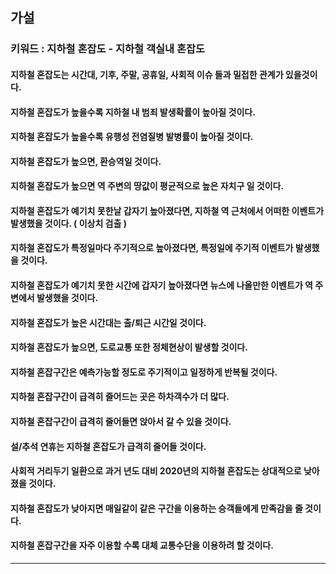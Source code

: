 ## 가설

### 키워드 : 지하철 혼잡도 - 지하철 객실내 혼잡도

#### 지하철 혼잡도는 시간대, 기후, 주말, 공휴일, 사회적 이슈 들과 밀접한 관계가 있을것이다.

#### 지하철 혼잡도가 높을수록 지하철 내 범죄 발생확률이 높아질 것이다.

#### 지하철 혼잡도가 높을수록 유행성 전염질병 발병률이 높아질 것이다.

#### 지하철 혼잡도가 높으면, 환승역일 것이다.

#### 지하철 혼잡도가 높으면 역 주변의 땅값이 평균적으로 높은 자치구 일 것이다.

#### 지하철 혼잡도가 예기치 못한날 갑자기 높아졌다면, 지하철 역 근처에서 어떠한 이벤트가 발생했을 것이다. ( 이상치 검출 )

#### 지하철 혼잡도가 특정일마다 주기적으로 높아졌다면, 특정일에 주기적 이벤트가 발생했을 것이다.

#### 지하철 혼잡도가 예기치 못한 시간에 갑자기 높아졌다면 뉴스에 나올만한 이벤트가 역 주변에서 발생했을 것이다.

#### 지하철 혼잡도가 높은 시간대는 출/퇴근 시간일 것이다.

#### 지하철 혼잡도가 높으면, 도로교통 또한 정체현상이 발생할 것이다.

#### 지하철 혼잡구간은 예측가능할 정도로 주기적이고 일정하게 반복될 것이다.

#### 지하철 혼잡구간이 급격히 줄어드는 곳은 하차객수가 더 많다.

#### 지하철 혼잡구간이 급격히 줄어들면 앉아서 갈 수 있을 것이다.

#### 설/추석 연휴는 지하철 혼잡도가 급격히 줄어들 것이다.

#### 사회적 거리두기 일환으로 과거 년도 대비 2020년의 지하철 혼잡도는 상대적으로 낮아졌을 것이다.

#### 지하철 혼잡도가 낮아지면 매일같이 같은 구간을 이용하는 승객들에게 만족감을 줄 것이다.

#### 지하철 혼잡구간을 자주 이용할 수록 대체 교통수단을 이용하려 할 것이다.

---
